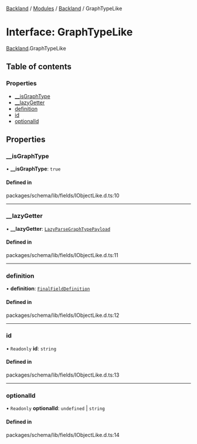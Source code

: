 [Backland](../README.md) / [Modules](../modules.md) / [Backland](../modules/Backland.md) / GraphTypeLike

# Interface: GraphTypeLike

[Backland](../modules/Backland.md).GraphTypeLike

## Table of contents

### Properties

- [\_\_isGraphType](Backland.GraphTypeLike.md#__isgraphtype)
- [\_\_lazyGetter](Backland.GraphTypeLike.md#__lazygetter)
- [definition](Backland.GraphTypeLike.md#definition)
- [id](Backland.GraphTypeLike.md#id)
- [optionalId](Backland.GraphTypeLike.md#optionalid)

## Properties

### \_\_isGraphType

• **\_\_isGraphType**: ``true``

#### Defined in

packages/schema/lib/fields/IObjectLike.d.ts:10

___

### \_\_lazyGetter

• **\_\_lazyGetter**: [`LazyParseGraphTypePayload`](../modules/Backland.md#lazyparsegraphtypepayload)

#### Defined in

packages/schema/lib/fields/IObjectLike.d.ts:11

___

### definition

• **definition**: [`FinalFieldDefinition`](../modules/Backland.md#finalfielddefinition)

#### Defined in

packages/schema/lib/fields/IObjectLike.d.ts:12

___

### id

• `Readonly` **id**: `string`

#### Defined in

packages/schema/lib/fields/IObjectLike.d.ts:13

___

### optionalId

• `Readonly` **optionalId**: `undefined` \| `string`

#### Defined in

packages/schema/lib/fields/IObjectLike.d.ts:14
